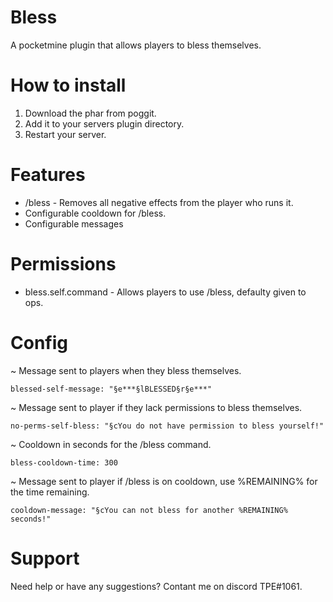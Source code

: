 # Bless
A pocketmine plugin that allows players to bless themselves.

# How to install
1. Download the phar from poggit.
2. Add it to your servers plugin directory.
3. Restart your server.

# Features
- /bless - Removes all negative effects from the player who runs it.
- Configurable cooldown for /bless.
- Configurable messages

# Permissions
- bless.self.command - Allows players to use /bless, defaulty given to ops.

# Config

~ Message sent to players when they bless themselves.

    blessed-self-message: "§e***§lBLESSED§r§e***"

~ Message sent to player if they lack permissions to bless themselves.

    no-perms-self-bless: "§cYou do not have permission to bless yourself!"

~ Cooldown in seconds for the /bless command.

    bless-cooldown-time: 300

~ Message sent to player if /bless is on cooldown, use %REMAINING% for the time remaining.

    cooldown-message: "§cYou can not bless for another %REMAINING% seconds!"

# Support
Need help or have any suggestions? Contant me on discord TPE#1061.
